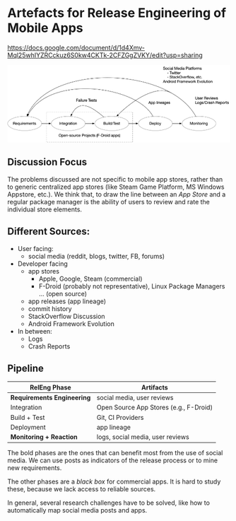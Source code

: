 # Artefacts for Release Engineering of Mobile Apps
https://docs.google.com/document/d/1d4Xmv-Mql25whIYZRCckuz6S0kw4CKTk-2CFZGgZVKY/edit?usp=sharing




![Overview](artefacts.png)

## Discussion Focus

The problems discussed are not specific to mobile app stores, rather than to generic centralized app stores (like Steam Game Platform, MS Windows Appstore, etc.). We think that, to draw the line between an *App Store* and a regular package manager is the ability of users to review and rate the individual store elements.

## Different Sources:

- User facing:
	- social media (reddit, blogs, twitter, FB, forums)
- Developer facing
	- app stores
    	- Apple, Google, Steam (commercial)
    	- F-Droid (probably not representative), Linux Package Managers ... (open source)
	- app releases (app lineage)
	- commit history
	- StackOverflow Discussion
	- Android Framework Evolution
- In between:
	- Logs
	- Crash Reports
	
	
## Pipeline

| RelEng Phase                 | Artifacts |
| ------------------------     | -------------------- |
| **Requirements Engineering** | social media, user reviews        |
| Integration                  | Open Source App Stores (e.g., F-Droid)  |
| Build + Test                 | Git, CI Providers |
| Deployment                   | app lineage |
| **Monitoring + Reaction**    | logs, social media, user reviews   |


The bold phases are the ones that can benefit most from the use of social media.
We can use posts as indicators of the release process or to mine new requirements.

The other phases are a *black box* for commercial apps. It is hard to study these,
because we lack access to reliable sources.

In general, several research challenges have to be solved, like how to automatically map social media posts and apps.
